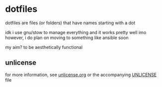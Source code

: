 # dotfiles

dotfiles are files (or folders) that have names starting with a dot

idk i use gnu/stow to manage everything and it works pretty well imo
however, i do plan on moving to something like ansible soon

my aim? to be aesthetically functional

## unlicense

for more information, see [unlicense.org](http://unlicense.org/) or the accompanying [UNLICENSE](./UNLICENSE) file

